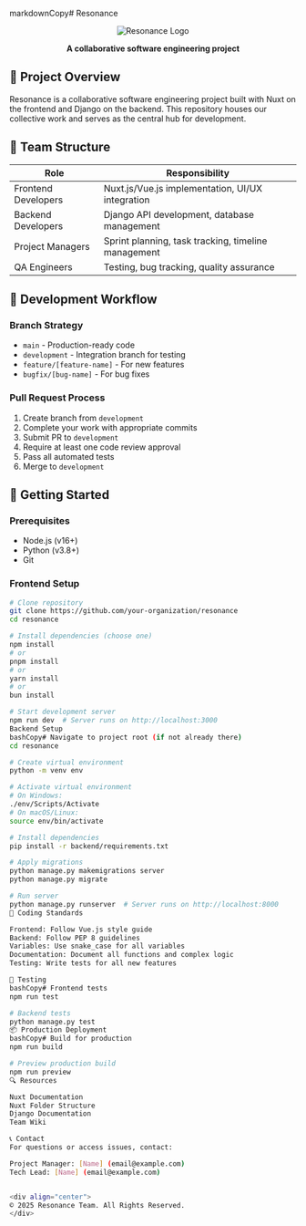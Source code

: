 markdownCopy# Resonance

<div align="center">
  
![Resonance Logo](https://via.placeholder.com/150)

**A collaborative software engineering project**

</div>

## 🌟 Project Overview

Resonance is a collaborative software engineering project built with Nuxt on the frontend and Django on the backend. This repository houses our collective work and serves as the central hub for development.

## 👥 Team Structure

| Role | Responsibility |
|------|----------------|
| Frontend Developers | Nuxt.js/Vue.js implementation, UI/UX integration |
| Backend Developers | Django API development, database management |
| Project Managers | Sprint planning, task tracking, timeline management |
| QA Engineers | Testing, bug tracking, quality assurance |

## 🔄 Development Workflow

### Branch Strategy
- `main` - Production-ready code
- `development` - Integration branch for testing
- `feature/[feature-name]` - For new features
- `bugfix/[bug-name]` - For bug fixes

### Pull Request Process
1. Create branch from `development`
2. Complete your work with appropriate commits
3. Submit PR to `development`
4. Require at least one code review approval
5. Pass all automated tests
6. Merge to `development`

## 🚀 Getting Started

### Prerequisites
- Node.js (v16+)
- Python (v3.8+)
- Git

### Frontend Setup

```bash
# Clone repository
git clone https://github.com/your-organization/resonance
cd resonance

# Install dependencies (choose one)
npm install
# or
pnpm install
# or
yarn install
# or
bun install

# Start development server
npm run dev  # Server runs on http://localhost:3000
Backend Setup
bashCopy# Navigate to project root (if not already there)
cd resonance

# Create virtual environment
python -m venv env

# Activate virtual environment
# On Windows:
./env/Scripts/Activate
# On macOS/Linux:
source env/bin/activate

# Install dependencies
pip install -r backend/requirements.txt

# Apply migrations
python manage.py makemigrations server
python manage.py migrate

# Run server
python manage.py runserver  # Server runs on http://localhost:8000
📝 Coding Standards

Frontend: Follow Vue.js style guide
Backend: Follow PEP 8 guidelines
Variables: Use snake_case for all variables
Documentation: Document all functions and complex logic
Testing: Write tests for all new features

🧪 Testing
bashCopy# Frontend tests
npm run test

# Backend tests
python manage.py test
📦 Production Deployment
bashCopy# Build for production
npm run build

# Preview production build
npm run preview
🔍 Resources

Nuxt Documentation
Nuxt Folder Structure
Django Documentation
Team Wiki

📞 Contact
For questions or access issues, contact:

Project Manager: [Name] (email@example.com)
Tech Lead: [Name] (email@example.com)


<div align="center">
© 2025 Resonance Team. All Rights Reserved.
</div>
```
